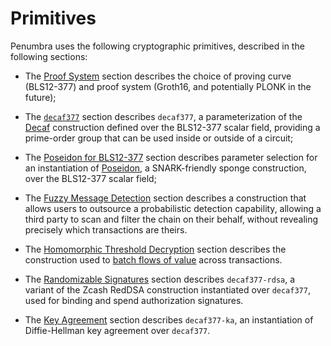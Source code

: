 # Primitives

Penumbra uses the following cryptographic primitives, described in the following sections:

- The [Proof System](./crypto/proofs.md) section describes the choice of proving
curve (BLS12-377) and proof system (Groth16, and potentially PLONK in the
future);

- The [`decaf377`](./crypto/decaf377.md) section describes `decaf377`, a
parameterization of the [Decaf] construction defined over the BLS12-377 scalar
field, providing a prime-order group that can be used inside or outside of a
circuit;

- The [Poseidon for BLS12-377](./crypto/poseidon.md) section describes parameter
selection for an instantiation of [Poseidon], a SNARK-friendly sponge
construction, over the BLS12-377 scalar field;

- The [Fuzzy Message Detection](./crypto/fmd.md) section describes a
construction that allows users to outsource a probabilistic detection
capability, allowing a third party to scan and filter the chain on their behalf,
without revealing precisely which transactions are theirs.

- The [Homomorphic Threshold Decryption](./crypto/flow-encryption/threshold-encryption.md) section
describes the construction used to [batch flows of
value](./concepts/batching_flows.md) across transactions.

- The [Randomizable Signatures](./crypto/decaf377-rdsa.md) section describes
`decaf377-rdsa`, a variant of the Zcash RedDSA construction instantiated over
`decaf377`, used for binding and spend authorization signatures.

- The [Key Agreement](./crypto/decaf377-ka.md) section describes `decaf377-ka`,
an instantiation of Diffie-Hellman key agreement over `decaf377`.




[Decaf]: https://www.shiftleft.org/papers/decaf/
[Poseidon]: https://www.poseidon-hash.info/home
[strobe]: https://strobe.sourceforge.io/
